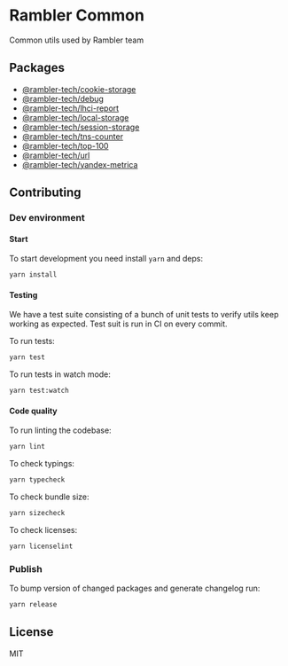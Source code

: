 # Rambler Common

Common utils used by Rambler team

## Packages

- [@rambler-tech/cookie-storage](packages/cookie-storage)
- [@rambler-tech/debug](packages/debug)
- [@rambler-tech/lhci-report](packages/lhci-report)
- [@rambler-tech/local-storage](packages/local-storage)
- [@rambler-tech/session-storage](packages/session-storage)
- [@rambler-tech/tns-counter](packages/tns-counter)
- [@rambler-tech/top-100](packages/top-100)
- [@rambler-tech/url](packages/url)
- [@rambler-tech/yandex-metrica](packages/yandex-metrica)

## Contributing

### Dev environment

#### Start

To start development you need install `yarn` and deps:

```sh
yarn install
```

#### Testing

We have a test suite consisting of a bunch of unit tests to verify utils keep working as expected. Test suit is run in CI on every commit.

To run tests:

```sh
yarn test
```

To run tests in watch mode:

```sh
yarn test:watch
```

#### Code quality

To run linting the codebase:

```sh
yarn lint
```

To check typings:

```sh
yarn typecheck
```

To check bundle size:

```sh
yarn sizecheck
```

To check licenses:

```sh
yarn licenselint
```

### Publish

To bump version of changed packages and generate changelog run:

```sh
yarn release
```

## License

MIT
